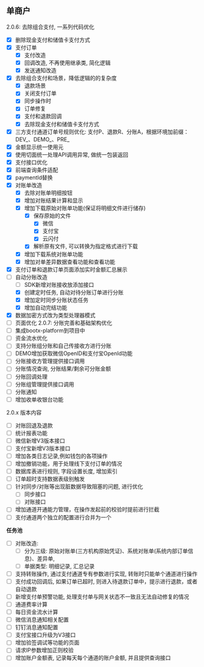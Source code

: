 ## 单商户
2.0.6: 去除组合支付, 一系列代码优化
- [x] 删除现金支付和储值卡支付方式
- [x] 支付订单
  - [x] 支付改造
  - [x] 回调改造, 不再使用继承类, 简化逻辑
  - [x] 发送通知改造
- [x] 去除组合支付和场景，降低逻辑的的复杂度
  - [x] 退款场景
  - [x] 关闭支付订单
  - [x] 同步操作时
  - [x] 订单修复
  - [x] 支付和退款回调
  - [x] 去除现金支付和储值卡支付方式
- [x] 三方支付通道订单号规则优化: 支付P、退款R、分账A，根据环境加前缀：DEV_、DEMO_、PRE_
- [x] 金额显示统一使用元
- [x] 使用切面统一处理API调用异常, 做统一包装返回
- [x] 支付接口优化
- [x] 前端查询条件适配
- [x] paymentId替换
- [x] 对账单改造
  - [x] 去除对账单明细按钮
  - [x] 增加对账结果计算和显示
  - [x] 增加下载原始对账单功能(保证将明细文件进行储存)
    - [x] 保存原始的文件
      - [x] 微信
      - [x] 支付宝
      - [x] 云闪付
    - [x] 解析原有文件, 可以转换为指定格式进行下载
  - [x] 增加下载系统对账单功能
  - [x] 增加对单差异数据查看功能和查看功能
- [x] 支付订单和退款订单页面添加实时金额汇总展示
- [ ] 自动分账改造
  - [ ] SDK新增对账接收放添加接口
  - [x] 创建定时任务, 自动对待分账订单进行分账
  - [x] 增加定时同步分账状态任务
  - [x] 增加自动完结功能
- [x] 数据加密方式改为类型处理器模式
- [ ] 页面优化
2.0.7: 分账完善和基础架构优化
- [ ] 集成bootx-platform到项目中
- [ ] 资金流水优化
- [ ] 支持分账组分账和自己传接收方进行分账
- [ ] DEMO增加获取微信OpenID和支付宝OpenId功能
- [ ] 分账接收方管理提供接口调用
- [ ] 分账情况查询, 分账结果/剩余可分账金额
- [ ] 分账回调处理
- [ ] 分账组管理提供接口调用
- [ ] 分账通知
- [ ] 增加收单收银台功能

2.0.x 版本内容
- [ ] 对账回退及退款
- [ ] 统计报表功能
- [ ] 微信新增V3版本接口
- [ ] 支付宝新增V3版本接口
- [ ] 增加各类日志记录,例如钱包的各项操作
- [ ] 增加撤销功能，用于处理线下支付订单的情况
- [ ] 数据库表进行规则, 字段设置长度, 增加索引
- [ ] 订单超时支持数据表级别触发
- [ ] 针对同步/对账等出现脏数据导致阻塞的问题, 进行优化
    - [ ] 同步接口
    - [ ] 对账接口
- [ ] 增加通道开通能力管理，在操作发起前的校验时提前进行拦截
- [ ] 支付通道两个独立的配置进行合并为一个
    
**任务池**
- [ ] 对账改造: 
  - [ ] 分为三级: 原始对账单(三方机构原始凭证)、系统对账单(系统内部订单信息)、差异单,
  - [ ] 单据类型: 明细记录, 汇总记录
- [ ] 支持转账操作, 通过支付通道专有参数进行实现, 转账时只能单个通道进行操作
- [ ] 支付成功回调后, 如果订单已超时, 则进入待退款订单中，提示进行退款，或者自动退款
- [ ] 新增支付单预警功能, 处理支付单与网关状态不一致且无法自动修复的情况
- [ ] 通道费率计算
- [ ] 每日资金流水计算
- [ ] 微信消息通知相关配置
- [ ] 钉钉消息通知配置
- [ ] 支付宝接口升级为V3接口
- [ ] 增加验签调试等功能的页面
- [ ] 请求IP参数增加正则校验
- [ ] 增加账户金额表, 记录每天每个通道的账户金额, 并且提供查询接口
